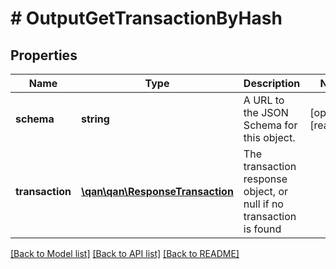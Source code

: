 # # OutputGetTransactionByHash

## Properties

Name | Type | Description | Notes
------------ | ------------- | ------------- | -------------
**schema** | **string** | A URL to the JSON Schema for this object. | [optional] [readonly]
**transaction** | [**\qan\qan\ResponseTransaction**](ResponseTransaction.md) | The transaction response object, or null if no transaction is found |

[[Back to Model list]](../../README.md#models) [[Back to API list]](../../README.md#endpoints) [[Back to README]](../../README.md)
